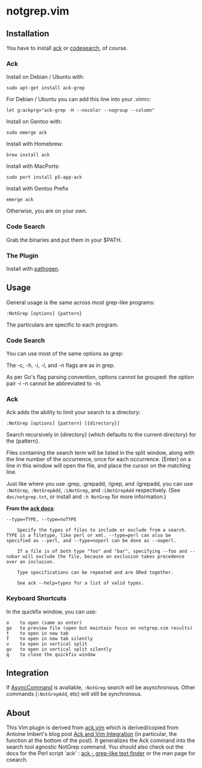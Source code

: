 # notgrep.vim #

## Installation ##

You have to install [ack](http://betterthangrep.com/) or [codesearch](https://code.google.com/p/codesearch/), of course.

### Ack

Install on Debian / Ubuntu with:

    sudo apt-get install ack-grep

For Debian / Ubuntu you can add this line into your .vimrc:

    let g:ackprg="ack-grep -H --nocolor --nogroup --column"

Install on Gentoo with:

    sudo emerge ack

Install with Homebrew:

    brew install ack

Install with MacPorts:

    sudo port install p5-app-ack

Install with Gentoo Prefix

    emerge ack

Otherwise, you are on your own.

### Code Search

Grab the binaries and put them in your $PATH.

### The Plugin

Install with [pathogen](https://github.com/tpope/vim-pathogen).


## Usage ##

General usage is the same across most grep-like programs:

    :NotGrep [options] {pattern}

The particulars are specific to each program.

### Code Search ###

You can use most of the same options as grep:

The -c, -h, -i, -l, and -n flags are as in grep.

As per Go's flag parsing convention, options cannot be grouped: the option pair
-i -n cannot be abbreviated to -in.

### Ack ###

Ack adds the ability to limit your search to a directory:

    :NotGrep [options] {pattern} [{directory}]

Search recursively in {directory} (which defaults to the current directory) for the {pattern}.

Files containing the search term will be listed in the split window, along with
the line number of the occurrence, once for each occurrence.  [Enter] on a line
in this window will open the file, and place the cursor on the matching line.

Just like where you use :grep, :grepadd, :lgrep, and :lgrepadd, you can use
`:NotGrep`, `:NotGrepAdd`, `:LNotGrep`, and `:LNotGrepAdd` respectively. (See
`doc/notgrep.txt`, or install and `:h NotGrep` for more information.)

**From the [ack docs](http://betterthangrep.com/)**:

    --type=TYPE, --type=noTYPE

        Specify the types of files to include or exclude from a search. TYPE is a filetype, like perl or xml. --type=perl can also be specified as --perl, and --type=noperl can be done as --noperl.

        If a file is of both type "foo" and "bar", specifying --foo and --nobar will exclude the file, because an exclusion takes precedence over an inclusion.

        Type specifications can be repeated and are ORed together.

        See ack --help=types for a list of valid types.

### Keyboard Shortcuts ###

In the quickfix window, you can use:

    o    to open (same as enter)
    go   to preview file (open but maintain focus on notgrep.vim results)
    t    to open in new tab
    T    to open in new tab silently
    v    to open in vertical split
    gv   to open in vertical split silently
    q    to close the quickfix window


## Integration ##

If [AsyncCommand](https://github.com/idbrii/AsyncCommand) is available,
`:NotGrep` search will be asynchronous. Other commands (`:NotGrepAdd`, etc)
will still be synchronous.


## About ##

This Vim plugin is derived from [ack.vim](https://github.com/mileszs/ack.vim)
which is derived/copied from Antoine Imbert's blog post [Ack and Vim
Integration](http://blog.ant0ine.com/typepad/2007/03/ack-and-vim-integration.html)
(in particular, the function at the bottom of the post).  It generalizes the
Ack command into the search tool agnostic NotGrep command.  You should also
check out the docs for the Perl script 'ack' : [ack - grep-like text
finder](http://betterthangrep.com/) or the man page for csearch.
